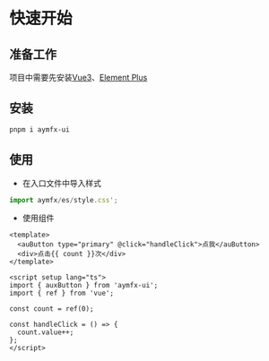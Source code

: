 # 快速开始

## 准备工作

项目中需要先安装[Vue3](https://cn.vuejs.org/)、[Element Plus](https://element-plus.org/zh-CN/guide/design.html)

## 安装

```bash
pnpm i aymfx-ui
```

## 使用

- 在入口文件中导入样式

```js
import aymfx/es/style.css';
```

- 使用组件

```vue
<template>
  <auButton type="primary" @click="handleClick">点我</auButton>
  <div>点击{{ count }}次</div>
</template>

<script setup lang="ts">
import { auxButton } from 'aymfx-ui';
import { ref } from 'vue';

const count = ref(0);

const handleClick = () => {
  count.value++;
};
</script>
```

